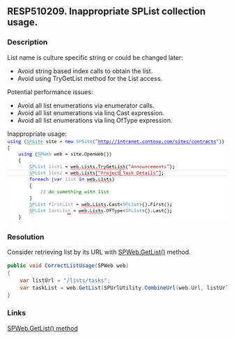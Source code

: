 ## RESP510209. Inappropriate SPList collection usage.

### Description
List name is culture specific string or could be changed later:
*   Avoid string based index calls to obtain the list.
*   Avoid using TryGetList method for the List access.

Potential performance issues:
*   Avoid all list enumerations via enumerator calls.
*   Avoid all list enumerations via linq Cast<T> expression.
*   Avoid all list enumerations via linq OfType<T> expression.

Inappropriate usage:
![Inappropriate SPList collection usage image](../../../assets/Code.png)

### Resolution
Consider retrieving list by its URL with [SPWeb.GetList()](http://msdn.microsoft.com/en-us/library/microsoft.sharepoint.spweb.getlist.aspx) method.
```cs
public void CorrectListUsage(SPWeb web)
{
    var listUrl = "/lists/tasks";
    var taskList = web.GetList(SPUrlUtility.CombineUrl(web.Url, listUrl));
}
```

### Links
[SPWeb.GetList() method](http://msdn.microsoft.com/en-us/library/microsoft.sharepoint.spweb.getlist.aspx)